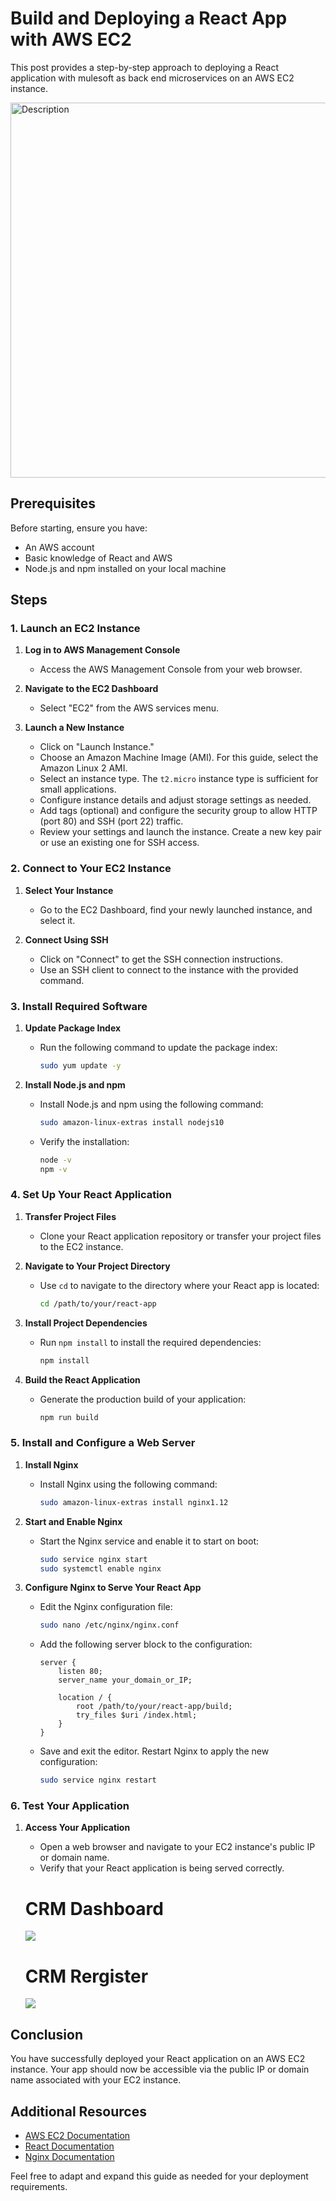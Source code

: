 # Build and Deploying a React App with AWS EC2

This post provides a step-by-step approach to deploying a React application with mulesoft as back end microservices  on an AWS EC2 instance. <br/>


<img src="/images/crm-tb2.png" alt="Description" width="600" height="600">

## Prerequisites

Before starting, ensure you have:
- An AWS account
- Basic knowledge of React and AWS
- Node.js and npm installed on your local machine

## Steps

### 1. Launch an EC2 Instance

1. **Log in to AWS Management Console**
   - Access the AWS Management Console from your web browser.

2. **Navigate to the EC2 Dashboard**
   - Select "EC2" from the AWS services menu.

3. **Launch a New Instance**
   - Click on "Launch Instance."
   - Choose an Amazon Machine Image (AMI). For this guide, select the Amazon Linux 2 AMI.
   - Select an instance type. The `t2.micro` instance type is sufficient for small applications.
   - Configure instance details and adjust storage settings as needed.
   - Add tags (optional) and configure the security group to allow HTTP (port 80) and SSH (port 22) traffic.
   - Review your settings and launch the instance. Create a new key pair or use an existing one for SSH access.

### 2. Connect to Your EC2 Instance

1. **Select Your Instance**
   - Go to the EC2 Dashboard, find your newly launched instance, and select it.

2. **Connect Using SSH**
   - Click on "Connect" to get the SSH connection instructions.
   - Use an SSH client to connect to the instance with the provided command.

### 3. Install Required Software

1. **Update Package Index**
   - Run the following command to update the package index:

     ```bash
     sudo yum update -y
     ```

2. **Install Node.js and npm**
   - Install Node.js and npm using the following command:

     ```bash
     sudo amazon-linux-extras install nodejs10
     ```

   - Verify the installation:

     ```bash
     node -v
     npm -v
     ```

### 4. Set Up Your React Application

1. **Transfer Project Files**
   - Clone your React application repository or transfer your project files to the EC2 instance.

2. **Navigate to Your Project Directory**
   - Use `cd` to navigate to the directory where your React app is located:

     ```bash
     cd /path/to/your/react-app
     ```

3. **Install Project Dependencies**
   - Run `npm install` to install the required dependencies:

     ```bash
     npm install
     ```

4. **Build the React Application**
   - Generate the production build of your application:

     ```bash
     npm run build
     ```

### 5. Install and Configure a Web Server

1. **Install Nginx**
   - Install Nginx using the following command:

     ```bash
     sudo amazon-linux-extras install nginx1.12
     ```

2. **Start and Enable Nginx**
   - Start the Nginx service and enable it to start on boot:

     ```bash
     sudo service nginx start
     sudo systemctl enable nginx
     ```

3. **Configure Nginx to Serve Your React App**
   - Edit the Nginx configuration file:

     ```bash
     sudo nano /etc/nginx/nginx.conf
     ```

   - Add the following server block to the configuration:

     ```nginx
     server {
         listen 80;
         server_name your_domain_or_IP;

         location / {
             root /path/to/your/react-app/build;
             try_files $uri /index.html;
         }
     }
     ```

   - Save and exit the editor. Restart Nginx to apply the new configuration:

     ```bash
     sudo service nginx restart
     ```

### 6. Test Your Application

1. **Access Your Application**
   - Open a web browser and navigate to your EC2 instance's public IP or domain name.
   - Verify that your React application is being served correctly.
  
   # CRM Dashboard
    ![](/images/crm-dashboard.png)
   # CRM Rergister
    ![](/images/crm-register.png) 

## Conclusion

You have successfully deployed your React application on an AWS EC2 instance. Your app should now be accessible via the public IP or domain name associated with your EC2 instance.

## Additional Resources

- [AWS EC2 Documentation](https://docs.aws.amazon.com/ec2/index.html)
- [React Documentation](https://reactjs.org/docs/getting-started.html)
- [Nginx Documentation](https://nginx.org/en/docs/)

Feel free to adapt and expand this guide as needed for your deployment requirements.
